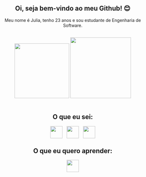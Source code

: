 <h2 align="center">Oi, seja bem-vindo ao meu Github! 😊</h2>
<p align="center">Meu nome é Julia, tenho 23 anos e sou estudante de Engenharia de Software.</p>
<br>
<div align="center">
  <img height="180cm" src="https://github-readme-stats.vercel.app/api?username=hijuliacs&show_icons=true&theme=dracula&include_all_commits=true&count_private=true">
  <img height="200cm" src="https://user-images.githubusercontent.com/119365652/217714218-8e2f08da-e409-4445-97ff-ed74d0a8c804.jpg">
</div>
<br>
<h2 align="center">O que eu sei:</h2>
<div align="center">
  <img align="center" height="40" hspace="5" src="https://github.com/hijuliacs/hijuliacs/assets/119365652/fe7a9baf-6acf-469b-921a-79301bd4aec8">
  <img align="center" height="40" hspace="5" src="https://github.com/hijuliacs/hijuliacs/assets/119365652/52569267-785e-4294-8bac-fa0d5cc30067">
  <img align="center" height="40" hspace="5" src="https://github.com/hijuliacs/hijuliacs/assets/119365652/6143de20-44ee-4810-ad68-75e7b3d2899a">
<br>
  <h2 align="center">O que eu quero aprender:</h2>
<div align="center">
  <img align="center" height="40" hspace="5" src="https://github.com/hijuliacs/hijuliacs/assets/119365652/c0664a99-8dc0-45e2-879d-b20627c2b387">
</div>
